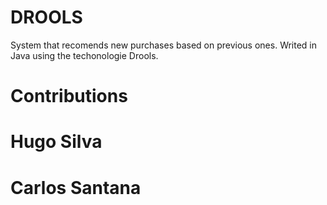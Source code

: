 # DROOLS

System that recomends new purchases based on previous ones. Writed in Java using the techonologie Drools.

# Contributions
# Hugo Silva
# Carlos Santana
